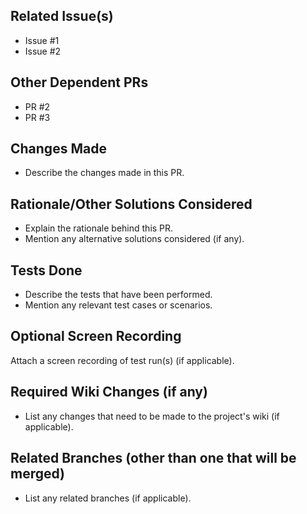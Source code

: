 ## Related Issue(s)
  - Issue #1
  - Issue #2

## Other Dependent PRs
  - PR #2
  - PR #3

## Changes Made
- Describe the changes made in this PR.

## Rationale/Other Solutions Considered
- Explain the rationale behind this PR.
- Mention any alternative solutions considered (if any).

## Tests Done
- Describe the tests that have been performed.
- Mention any relevant test cases or scenarios.

## Optional Screen Recording
Attach a screen recording of test run(s) (if applicable).

## Required Wiki Changes (if any)
- List any changes that need to be made to the project's wiki (if applicable).

## Related Branches (other than one that will be merged)
- List any related branches (if applicable).
